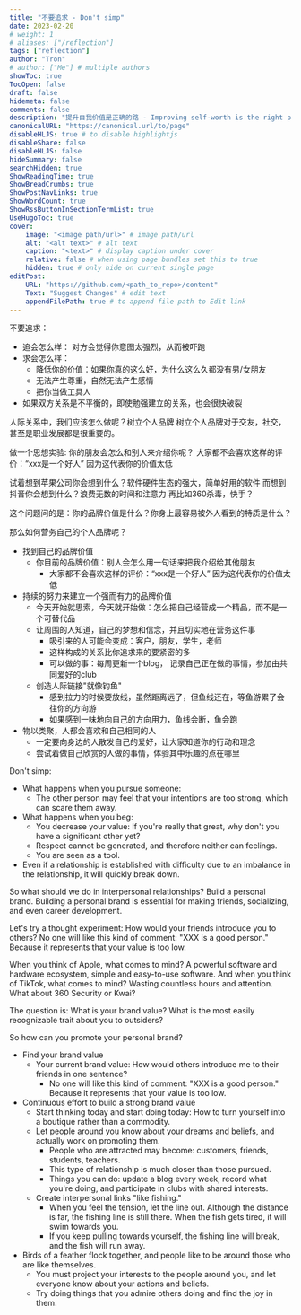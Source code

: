 ```yaml
---
title: "不要追求 - Don't simp"
date: 2023-02-20
# weight: 1
# aliases: ["/reflection"]
tags: ["reflection"]
author: "Tron"
# author: ["Me"] # multiple authors
showToc: true
TocOpen: false
draft: false
hidemeta: false
comments: false
description: "提升自我价值是正确的路 - Improving self-worth is the right path."
canonicalURL: "https://canonical.url/to/page"
disableHLJS: true # to disable highlightjs
disableShare: false
disableHLJS: false
hideSummary: false
searchHidden: true
ShowReadingTime: true
ShowBreadCrumbs: true
ShowPostNavLinks: true
ShowWordCount: true
ShowRssButtonInSectionTermList: true
UseHugoToc: true
cover:
    image: "<image path/url>" # image path/url
    alt: "<alt text>" # alt text
    caption: "<text>" # display caption under cover
    relative: false # when using page bundles set this to true
    hidden: true # only hide on current single page
editPost:
    URL: "https://github.com/<path_to_repo>/content"
    Text: "Suggest Changes" # edit text
    appendFilePath: true # to append file path to Edit link
---
```

不要追求：
- 追会怎么样： 对方会觉得你意图太强烈，从而被吓跑
- 求会怎么样：
	- 降低你的价值：如果你真的这么好，为什么这么久都没有男/女朋友
	- 无法产生尊重，自然无法产生感情
	- 把你当做工具人
- 如果双方关系是不平衡的，即使勉强建立的关系，也会很快破裂

人际关系中，我们应该怎么做呢？树立个人品牌
树立个人品牌对于交友，社交，甚至是职业发展都是很重要的。

做一个思想实验: 你的朋友会怎么和别人来介绍你呢？
大家都不会喜欢这样的评价：“xxx是一个好人” 
因为这代表你的价值太低

试着想到苹果公司你会想到什么？软件硬件生态的强大，简单好用的软件
而想到抖音你会想到什么？浪费无数的时间和注意力
再比如360杀毒，快手？

这个问题问的是：你的品牌价值是什么？你身上最容易被外人看到的特质是什么？

那么如何营务自己的个人品牌呢？
- 找到自己的品牌价值
	- 你目前的品牌价值：别人会怎么用一句话来把我介绍给其他朋友
		- 大家都不会喜欢这样的评价：“xxx是一个好人” 因为这代表你的价值太低
- 持续的努力来建立一个强而有力的品牌价值
	- 今天开始就思索，今天就开始做：怎么把自己经营成一个精品，而不是一个可替代品
	- 让周围的人知道，自己的梦想和信念，并且切实地在营务这件事
		- 吸引来的人可能会变成：客户，朋友，学生，老师
		- 这样构成的关系比你追求来的要紧密的多
		- 可以做的事：每周更新一个blog， 记录自己正在做的事情，参加由共同爱好的club
	- 创造人际链接"就像钓鱼" 
		-  感到拉力的时候要放线，虽然距离远了，但鱼线还在，等鱼游累了会往你的方向游
		- 如果感到一味地向自己的方向用力，鱼线会断，鱼会跑
- 物以类聚，人都会喜欢和自己相同的人
	- 一定要向身边的人散发自己的爱好，让大家知道你的行动和理念
	- 尝试着做自己欣赏的人做的事情，体验其中乐趣的点在哪里



Don't simp:
- What happens when you pursue someone:
    - The other person may feel that your intentions are too strong, which can scare them away.
- What happens when you beg:
    - You decrease your value: If you're really that great, why don't you have a significant other yet?
    - Respect cannot be generated, and therefore neither can feelings.
    - You are seen as a tool.
- Even if a relationship is established with difficulty due to an imbalance in the relationship, it will quickly break down.

So what should we do in interpersonal relationships? Build a personal brand. Building a personal brand is essential for making friends, socializing, and even career development.

Let's try a thought experiment: How would your friends introduce you to others? No one will like this kind of comment: "XXX is a good person." Because it represents that your value is too low.

When you think of Apple, what comes to mind? A powerful software and hardware ecosystem, simple and easy-to-use software. And when you think of TikTok, what comes to mind? Wasting countless hours and attention. What about 360 Security or Kwai?

The question is: What is your brand value? What is the most easily recognizable trait about you to outsiders?

So how can you promote your personal brand?

- Find your brand value
    - Your current brand value: How would others introduce me to their friends in one sentence?
        - No one will like this kind of comment: "XXX is a good person." Because it represents that your value is too low.
- Continuous effort to build a strong brand value
    - Start thinking today and start doing today: How to turn yourself into a boutique rather than a commodity.
    - Let people around you know about your dreams and beliefs, and actually work on promoting them.
        - People who are attracted may become: customers, friends, students, teachers.
        - This type of relationship is much closer than those pursued.
        - Things you can do: update a blog every week, record what you're doing, and participate in clubs with shared interests.
    - Create interpersonal links "like fishing."
        - When you feel the tension, let the line out. Although the distance is far, the fishing line is still there. When the fish gets tired, it will swim towards you.
        - If you keep pulling towards yourself, the fishing line will break, and the fish will run away.
- Birds of a feather flock together, and people like to be around those who are like themselves.
    - You must project your interests to the people around you, and let everyone know about your actions and beliefs.
    - Try doing things that you admire others doing and find the joy in them.

